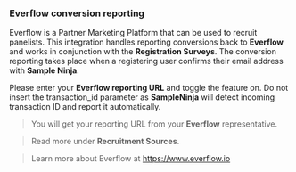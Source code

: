 ### Everflow conversion reporting

Everflow is a Partner Marketing Platform that can be used to recruit panelists. This integration handles reporting conversions back to **Everflow** and works in conjunction with the **Registration Surveys**. The conversion reporting takes place when a registering user confirms their email address with **Sample Ninja**.

Please enter your **Everflow reporting URL** and toggle the feature on. Do not insert the transaction_id parameter as **SampleNinja** will detect incoming transaction ID and report it automatically.

> You will get your reporting URL from your **Everflow** representative.

> Read more under **Recruitment Sources**.

> Learn more about Everflow at https://www.everflow.io
